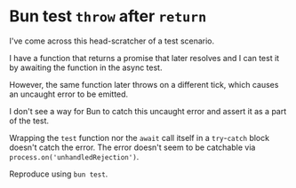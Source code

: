 # Bun test `throw` after `return`

I've come across this head-scratcher of a test scenario.

I have a function that returns a promise that later resolves and I can test it
by awaiting the function in the async test.

However, the same function later throws on a different tick, which causes an
uncaught error to be emitted.

I don't see a way for Bun to catch this uncaught error and assert it as a part
of the test.

Wrapping the `test` function nor the `await` call itself in a `try`-`catch`
block doesn't catch the error.
The error doesn't seem to be catchable via `process.on('unhandledRejection')`.

Reproduce using `bun test`.
